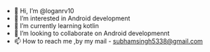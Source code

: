 - 👋 Hi, I’m @loganrv10
- 👀 I’m interested in Android development
- 🌱 I’m currently learning kotlin
- 💞️ I’m looking to collaborate on Android developmennt
- 📫 How to reach me ,by my mail - subhamsingh5338@gmail.com

<!---
loganrv10/loganrv10 is a ✨ special ✨ repository because its `README.md` (this file) appears on your GitHub profile.
You can click the Preview link to take a look at your changes.
--->
